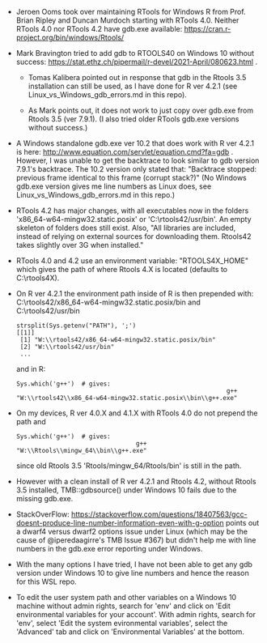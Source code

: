 
- Jeroen Ooms took over maintaining RTools for Windows R from Prof. Brian Ripley and Duncan Murdoch starting with RTools 4.0.  Neither RTools 4.0 nor RTools 4.2 have gdb.exe available: https://cran.r-project.org/bin/windows/Rtools/ 

- Mark Bravington tried to add gdb to RTOOLS40 on Windows 10 without success: https://stat.ethz.ch/pipermail/r-devel/2021-April/080623.html . 

   - Tomas Kalibera pointed out in response that gdb in the Rtools 3.5 installation can still be used, as I have done for R ver 4.2.1 (see Linux_vs_Windows_gdb_errors.md in this repo). 
      
    - As Mark points out, it does not work to just copy over gdb.exe from Rtools 3.5 (ver 7.9.1). (I also tried older RTools gdb.exe versions without success.)
    
- A Windows standalone gdb.exe ver 10.2 that does work with R ver 4.2.1 is here: http://www.equation.com/servlet/equation.cmd?fa=gdb . 
    However, I was unable to get the backtrace to look similar to gdb version 7.9.1's backtrace. The 10.2 version only stated that:
    "Backtrace stopped: previous frame identical to this frame (corrupt stack?)" (No Windows gdb.exe version gives me line numbers as Linux does, see Linux_vs_Windows_gdb_errors.md in this repo.)
    
- RTools 4.2 has major changes, with all executables now in the folders 'x86_64-w64-mingw32.static.posix' or 'C:\rtools42/usr/bin'. An empty skeleton
      of folders does still exist. Also, "All libraries are included, instead of relying on external sources for downloading them. 
      Rtools42 takes slightly over 3G when installed."
      
- RTools 4.0 and 4.2 use an environment variable: "RTOOLS4X_HOME" which gives the path of where Rtools 4.X is located (defaults to C:\rtools4X).
 
- On R ver 4.2.1 the environment path inside of R is then prepended with: C:\rtools42/x86_64-w64-mingw32.static.posix/bin and C:\rtools42/usr/bin 

      strsplit(Sys.getenv("PATH"), ';')
      [[1]]
       [1] "W:\\rtools42/x86_64-w64-mingw32.static.posix/bin"                     
       [2] "W:\\rtools42/usr/bin"
       ...
     
     
  and in R:
   
      Sys.which('g++')  # gives:
                                                                g++ 
      "W:\\rtools42\\x86_64-w64-mingw32.static.posix\\bin\\g++.exe" 
   
- On my devices, R ver 4.0.X and 4.1.X with RTools 4.0 do not prepend the path and 
   
      Sys.which('g++')  # gives:
                                       g++ 
      "W:\\Rtools\\mingw_64\\bin\\g++.exe"
   
  since old Rtools 3.5 'Rtools/mingw_64/Rtools/bin' is still in the path.
  
- However with a clean install of R ver 4.2.1 and Rtools 4.2, without Rtools 3.5 installed, TMB::gdbsource() under Windows 10
    fails due to the missing gdb.exe.
    
- StackOverFlow: https://stackoverflow.com/questions/18407563/gcc-doesnt-produce-line-number-information-even-with-g-option
   points out a dwarf4 versus dwarf2 options issue under Linux (which may be the cause of @iperedaagirre's TMB Issue #367) but didn't help me with line numbers in the gdb.exe error reporting under Windows.
   
- With the many options I have tried, I have not been able to get any gdb version under Windows 10 to give line numbers and hence the reason for this WSL repo.     
   
- To edit the user system path and other variables on a Windows 10 machine without admin rights, search for 'env' and 
       click on 'Edit environmental variables for your account'. With admin rights, search for 'env', select 'Edit the system evironmental variables', select the 'Advanced' tab and click on 'Environmental Variables' at the bottom. 
     
